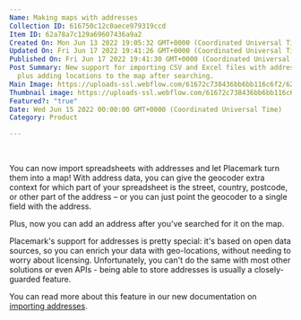 ```yaml
---
Name: Making maps with addresses
Collection ID: 616750c12c0aece979319ccd
Item ID: 62a78a7c129a69607436a9a2
Created On: Mon Jun 13 2022 19:05:32 GMT+0000 (Coordinated Universal Time)
Updated On: Fri Jun 17 2022 19:41:26 GMT+0000 (Coordinated Universal Time)
Published On: Fri Jun 17 2022 19:41:30 GMT+0000 (Coordinated Universal Time)
Post Summary: New support for importing CSV and Excel files with address data,
  plus adding locations to the map after searching.
Main Image: https://uploads-ssl.webflow.com/61672c738436bb6bb116c6f2/62a78a5fbe7fa2f49d86be2b_Addresses.png
Thumbnail image: https://uploads-ssl.webflow.com/61672c738436bb6bb116c6f2/62a78a5fbe7fa2f49d86be2b_Addresses.png
Featured?: "true"
Date: Wed Jun 15 2022 00:00:00 GMT+0000 (Coordinated Universal Time)
Category: Product

---
```


‍

You can now import spreadsheets with addresses and let Placemark turn them into a map! With address data, you can give the geocoder extra context for which part of your spreadsheet is the street, country, postcode, or other part of the address – or you can just point the geocoder to a single field with the address.

Plus, now you can add an address after you've searched for it on the map.

Placemark's support for addresses is pretty special: it's based on open data sources, so you can enrich your data with geo-locations, without needing to worry about licensing. Unfortunately, you can't do the same with most other solutions or even APIs - being able to store addresses is usually a closely-guarded feature.

You can read more about this feature in our new documentation on [importing addresses](/documentation/importing-addresses).
